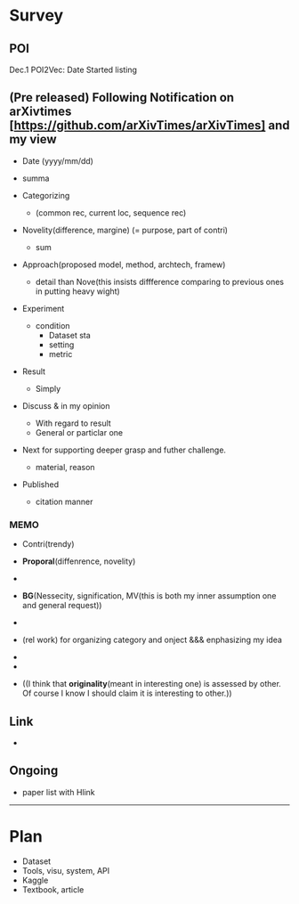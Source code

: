 # Survey

## POI

Dec.1 POI2Vec: Date Started listing

## (Pre released) Following Notification on arXivtimes [https://github.com/arXivTimes/arXivTimes] and my view

- Date (yyyy/mm/dd)
- summa

- Categorizing
  - (common rec, current loc, sequence rec)
  
- Novelity(difference, margine) (= purpose, part of contri)
  - sum
- Approach(proposed model, method, archtech, framew)
  - detail than Nove(this insists diffference comparing to previous ones in putting heavy wight)
- Experiment
  - condition
    - Dataset sta
    - setting
    - metric
- Result
  - Simply
- Discuss & in my opinion
  - With regard to result
  - General or particlar one
- Next for supporting deeper grasp and futher challenge.
  - material, reason
- Published
  - citation manner





### MEMO

- Contri(trendy) 
- **Proporal**(diffenrence, novelity)
- 
- **BG**(Nessecity, signification,   MV(this is both my inner assumption one and general request))
-

- (rel work) for organizing category and onject   &&& enphasizing my idea
- 
-
- ((I think that **originality**(meant in interesting one) is assessed by other. Of course I know I should claim it is interesting to other.))

## Link
-

## Ongoing 
- paper list with Hlink

-------------

# Plan
- Dataset
- Tools, visu, system, API
- Kaggle
- Textbook, article
